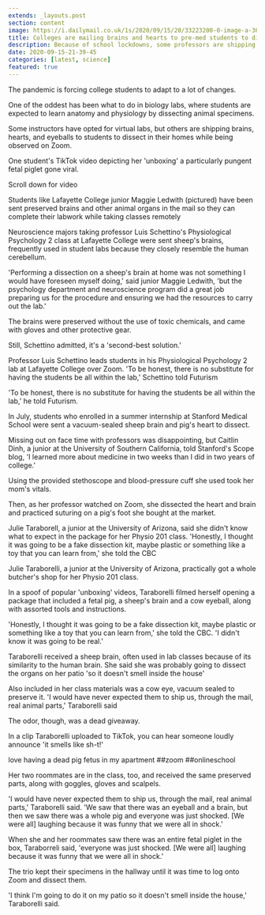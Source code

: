 ```yaml
---
extends: _layouts.post
section: content
image: https://i.dailymail.co.uk/1s/2020/09/15/20/33223200-0-image-a-36_1600199984268.jpg 
title: Colleges are mailing brains and hearts to pre-med students to dissect at home during the pandemic 
description: Because of school lockdowns, some professors are shipping brains, hearts, and eyeballs to lab students to dissect in their homes while they observe on Zoom. 
date: 2020-09-15-21-39-45 
categories: [latest, science] 
featured: true 
--- 
```

The pandemic is forcing college students to adapt to a lot of changes.

One of the oddest has been what to do in biology labs, where students are expected to learn anatomy and physiology by dissecting animal specimens.

Some instructors have opted for virtual labs, but others are shipping brains, hearts, and eyeballs to students to dissect in their homes while being observed on Zoom.

One student's TikTok video depicting her 'unboxing' a particularly pungent fetal piglet gone viral.

Scroll down for video 

Students like Lafayette College junior Maggie Ledwith (pictured) have been sent preserved brains and other animal organs in the mail so they can complete their labwork while taking classes remotely

Neuroscience majors taking professor Luis Schettino's Physiological Psychology 2 class at Lafayette College were sent sheep's brains, frequently used in student labs because they closely resemble the human cerebellum. 

'Performing a dissection on a sheep's brain at home was not something I would have foreseen myself doing,' said junior Maggie Ledwith, 'but the psychology department and neuroscience program did a great job preparing us for the procedure and ensuring we had the resources to carry out the lab.' 

The brains were preserved without the use of toxic chemicals, and came with gloves and other protective gear. 

Still, Schettino admitted, it's a 'second-best solution.' 

Professor Luis Schettino leads students in his Physiological Psychology 2 lab at Lafayette College over Zoom. 'To be honest, there is no substitute for having the students be all within the lab,' Schettino told Futurism

'To be honest, there is no substitute for having the students be all within the lab,' he told Futurism. 

In July, students who enrolled in a summer internship at Stanford Medical School were sent a vacuum-sealed sheep brain and pig's heart to dissect. 

Missing out on face time with professors was disappointing, but Caitlin Dinh, a junior at the University of Southern California, told Stanford's Scope blog, 'I learned more about medicine in two weeks than I did in two years of college.'

Using the provided stethoscope and blood-pressure cuff she used took her mom's vitals.

Then, as her professor watched on Zoom, she dissected the heart and brain and practiced suturing on a pig's foot she bought at the market.

Julie Taraborell, a junior at the University of Arizona, said she didn't know what to expect in the package for her Physio 201 class. 'Honestly, I thought it was going to be a fake dissection kit, maybe plastic or something like a toy that you can learn from,' she told the CBC

Julie Taraborelli, a junior at the University of Arizona, practically got a whole butcher's shop for her Physio 201 class.

In a spoof of popular 'unboxing' videos, Taraborelli filmed herself opening a package that included a fetal pig, a sheep's brain and a cow eyeball, along with assorted tools and instructions.

'Honestly, I thought it was going to be a fake dissection kit, maybe plastic or something like a toy that you can learn from,' she told the CBC. 'I didn't know it was going to be real.'

Taraborelli received a sheep brain, often used in lab classes because of its similarity to the human brain. She said she was probably going to dissect the organs on her patio 'so it doesn't smell inside the house'

Also included in her class materials was a cow eye, vacuum sealed to preserve it. 'I would have never expected them to ship us, through the mail, real animal parts,' Taraborelli said

The odor, though, was a dead giveaway.

In a clip Taraborelli uploaded to TikTok, you can hear someone loudly announce 'it smells like sh-t!'

love having a dead pig fetus in my apartment ##zoom ##onlineschool

Her two roommates are in the class, too, and received the same preserved parts, along with goggles, gloves and scalpels.

'I would have never expected them to ship us, through the mail, real animal parts,' Taraborelli said. 'We saw that there was an eyeball and a brain, but then we saw there was a whole pig and everyone was just shocked. [We were all] laughing because it was funny that we were all in shock.'

When she and her roommates saw there was an entire fetal piglet in the box, Taraborreli said, 'everyone was just shocked. [We were all] laughing because it was funny that we were all in shock.'

The trio kept their specimens in the hallway until it was time to log onto Zoom and dissect them.

'I think I'm going to do it on my patio so it doesn't smell inside the house,' Taraborelli said.

